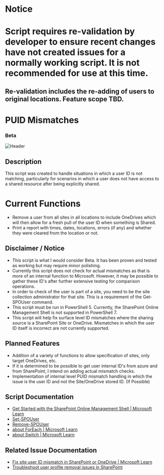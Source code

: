 # Notice
# Script requires re-validation by developer to ensure recent changes have not created issues for a normally working script. It is not recommended for use at this time.
## Re-validation includes the re-adding of users to original locations. Feature scope TBD.

# PUID Mismatches
### Beta

![Header](https://github.com/DravenWB/Microsoft_PowerShell_Scripts/assets/46582061/9df92d98-9a60-46ef-a686-08c039ca9164)

## Description
This script was created to handle situations in which a user ID is not matching, particularly for scenarios in which a user does not have access to a shared resource after being explicitly shared.

# Current Functions
- Remove a user from all sites in all locations to include OneDrives which will then allow for a fresh pull of the user ID when something is Shared.
- Print a report with times, dates, locations, errors (if any) and whether they were cleared from the location or not. 

## Disclaimer / Notice
- This script is what I would consider Beta. It has been proven and tested as working but may require minor polishing.
- Currently this script does not check for actual mismatches as that is more of an internal function to Microsoft. However, it may be possible to gather these ID's after further extensive testing for comparison operations.
- In order to check of the user is part of a site, you need to be the site collection administrator for that site. This is a requirement of the Get-SPOUser command.
- This script must be run in PowerShell 5. Currently, the SharePoint Online Management Shell is not supported in PowerShell 7.
- This script will help fix surface level ID mismatches where the sharing source is a SharePoint Site or OneDrive. Mismatches in which the user ID itself is incorrect are not currently supported.

## Planned Features
- Addition of a variety of functions to allow specification of sites, only target OneDrives, etc.
- If it is determined to be possible to get user internal ID's from azure and from SharePoint, I intend on adding actual mismatch checks.
- Implementation of internal level PUID mismatch handling in which the issue is the user ID and not the Site/OneDrive stored ID. (If Possible)

## Script Documentation
- [Get Started with the SharePoint Online Management Shell | Microsoft Learn](https://learn.microsoft.com/en-us/powershell/sharepoint/sharepoint-online/connect-sharepoint-online)
- [Set-SPOUser](https://learn.microsoft.com/en-us/powershell/module/sharepoint-online/set-spouser?view=sharepoint-ps)
- [Remove-SPOUser](https://learn.microsoft.com/en-us/powershell/module/sharepoint-online/remove-spouser?view=sharepoint-ps)
- [about ForEach | Microsoft Learn](https://learn.microsoft.com/en-us/powershell/module/microsoft.powershell.core/about/about_foreach?view=powershell-7.4)
- [about Switch | Microsoft Learn](https://learn.microsoft.com/en-us/powershell/module/microsoft.powershell.core/about/about_switch?view=powershell-7.4)

## Related Issue Documentation
- [Fix site user ID mismatch in SharePoint or OneDrive | Microsoft Learn](https://learn.microsoft.com/en-us/sharepoint/troubleshoot/sharing-and-permissions/fix-site-user-id-mismatch)
- [Troubleshoot user profile removal issues in SharePoint](https://learn.microsoft.com/en-us/sharepoint/remove-users#site-by-site-in-sharepoint)
